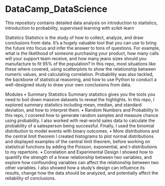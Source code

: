 # DataCamp_DataScience
This repository contains detailed data analysis on introduction to statistics, introduction to probability, supervised learning with scikit-learn

Statistics
Statistics is the study of how to collect, analyze, and draw conclusions from data. It’s a hugely valuable tool that you can use to bring the future into focus and infer the answer to tons of questions. For example, what is the likelihood of someone purchasing your product, how many calls will your support team receive, and how many jeans sizes should you manufacture to fit 95% of the population? In this repo, most situations like these where covered, using scatterplots to show the relationship between numeric values, and calculating correlation. Probability was also tackled, the backbone of statistical reasoning, and how to use Python to conduct a well-designed study to draw your own conclusions from data.

Modules
•	Summary Statistics Summary statistics gives you the tools you need to boil down massive datasets to reveal the highlights. In this repo, I explored summary statistics including mean, median, and standard deviation, and how to interpret them.
•	Random Numbers and Probability In this repo, I cocered how to generate random samples and measure chance using probability. I also worked with real-world sales data to calculate the probability of a salesperson being successful. Finally, I used the binomial distribution to model events with binary outcomes.
•	More distributions and the central limit theorem I created histograms to plot normal distributions and displayed examples of the central limit theorem, before working on statistical functions by adding the Poisson, exponential, and t-distributions to my repertoire.
•	Correlation and Experimental Design I showed how to quantify the strength of a linear relationship between two variables, and explore how confounding variables can affect the relationship between two other variables. I also showed how a study’s design can influence its results, change how the data should be analyzed, and potentially affect the reliability of conclusions.

